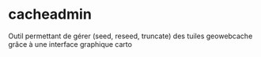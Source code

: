cacheadmin
==========

Outil permettant de gérer (seed, reseed, truncate) des tuiles geowebcache grâce à une interface graphique carto
